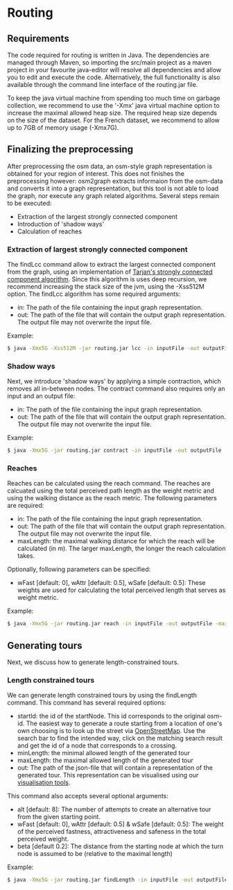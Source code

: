 # Routing
## Requirements
The code required for routing is written in Java. The dependencies are managed through Maven, so importing the src/main project as a maven project in your favourite java-editor will resolve all dependencies and allow you to edit and execute the code.
Alternatively, the full functionality is also available through the command line interface of the routing.jar file.

To keep the java virtual machine from spending too much time on garbage collection, we recommend to use the '-Xmx' java virtual machine option to increase the maximal allowed heap size.
The required heap size depends on the size of the dataset. For the French dataset, we recommend to allow up to 7GB of memory usage (-Xmx7G).

## Finalizing the preprocessing
After preprocessing the osm data, an osm-style graph representation is obtained for your region of interest.
This does not finishes the preprocessing however: osm2graph extracts informaion from the osm-data and converts it into a graph representation, but this tool is not able to load the graph, nor execute any graph related algorithms.
Several steps remain to be executed:
 - Extraction of the largest strongly connected component
 - Introduction of 'shadow ways'
 - Calculation of reaches

### Extraction of largest strongly connected component
The findLcc command allow to extract the largest connected component from the graph, using an implementation of [Tarjan's strongly connected component algorithm](https://en.wikipedia.org/wiki/Tarjan%27s_strongly_connected_components_algorithm).
Since this algorithm is uses deep recursion, we recommend increasing the stack size of the jvm, using the -Xss512M option.
The findLcc algorithm has some required arguments:
 - in: The path of the file containing the input graph representation.
 - out: The path of the file that will contain the output graph representation. The output file may not overwrite the input file.

Example:
```sh
$ java -Xmx5G -Xss512M -jar routing.jar lcc -in inputFile -out outputFile
```

### Shadow ways
Next, we introduce 'shadow ways' by applying a simple contraction, which removes all in-between nodes. The contract command also requires only an input and an output file:
 - in: The path of the file containing the input graph representation.
 - out: The path of the file that will contain the output graph representation. The output file may not overwrite the input file.

Example:
```sh
$ java -Xmx5G -jar routing.jar contract -in inputFile -out outputFile
```

### Reaches
Reaches can be calculated using the reach command. The reaches are calcuated using the total perceived path length as the weight metric and using the walking distance as the reach metric.
The following parameters are required:
 - in: The path of the file containing the input graph representation.
 - out: The path of the file that will contain the output graph representation. The output file may not overwrite the input file.
 - maxLength: the maximal walking distance for which the reach will be calculated (in m). The larger maxLength, the longer the reach calculation takes.

Optionally, following parameters can be specified:
 - wFast [default: 0], wAttr [default: 0.5], wSafe [default: 0.5]: These weights are used for calculating the total perceived length that serves as weight metric.

Example:
```sh
$ java -Xmx5G -jar routing.jar reach -in inputFile -out outputFile -maxLength 5000
```
 
## Generating tours
Next, we discuss how to generate length-constrained tours.

### Length constrained tours
We can generate length constrained tours by using the findLength command. This command has several required options:
 - startId: the id of the startNode. This id corresponds to the original osm-id. The easiest way to generate a route starting from a location of one's own choosing is to look up the street via [OpenStreetMap](https://www.openstreetmap.org/). Use the search bar to find the intended way, click on the matching search result and get the id of a node that corresponds to a crossing.
 - minLength: the minimal allowed length of the generated tour
 - maxLength: the maximal allowed length of the generated tour
 - out: The path of the json-file that will contain a representation of the generated tour. This representation can be visualised using our [visualisation tools](../visualisation).

This command also accepts several optional arguments:
 - alt [default: 8]: The number of attempts to create an alternative tour from the given starting point.
 - wFast [default: 0], wAttr [default: 0.5] & wSafe [default: 0.5]: The weight of the perceived fastness, attractiveness and safeness in the total perceived weight.
 - beta [default 0.2]: The distance from the starting node at which the turn node is assumed to be (relative to the maximal length)
 
Example:
```sh
$ java -Xmx5G -jar routing.jar findLength -in inputFile -out outputFile.json -startId startId -minLength 45000 -maxLength 55000
```